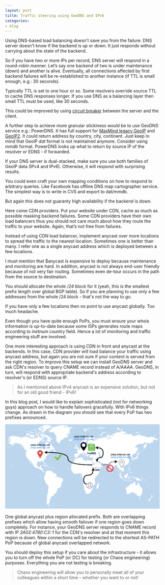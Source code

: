 ```yaml
---
layout: post
title: Traffic steering using GeoDNS and IPv6
categories:
- blog
---
```


Using DNS-based load balancing doesn't save you from the failure. DNS server doesn't know if the backend is up or down. It just responds without carrying about the state of the backend.

So if you have two or more IPs per record, DNS server will respond in a round-robin manner. Let’s say one backend of two is under maintenance (down) and another is alive. Eventually, all connections affected by first backend failures will be re-established to another instance (if TTL is small enough, e.g.: 30 seconds).

Typically TTL is set to one hour or so. Some resolvers override source TTL to cache DNS responses longer. If you use DNS as a balancing layer then small TTL must be used, like 30 seconds.

This could be improved by using [circuit breaker](https://blog.donatas.net/blog/2017/03/01/powerdns-pipebackend/) between the server and the client.

A further step to achieve more granular stickiness would be to use GeoDNS service e.g.: PowerDNS. It has full support for [MaxMind legacy GeoIP](https://dev.maxmind.com/geoip/legacy/downloadable/) and [GeoIP2](https://dev.maxmind.com/geoip/geoip2/downloadable/). It could return address by country, city, continent. Just keep in mind that GeoIP _dat_ format is not maintained anymore. Consider using _mmdb_ format. PowerDNS looks up what to return by source IP of the resolver or EDNS - if forwarded.

If your DNS server is dual-stacked, make sure you use both families of GeoIP data (IPv4 and IPv6). Otherwise, it will respond with surprising results.

You could even craft your own mapping conditions on how to respond to arbitrary queries. Like Facebook has offline DNS map cartographer service. The simplest way is to write in CVS and export to dat/mmdb.

But again this does not guaranty high availability if the backend is down.

Here come CDN providers. Put your website under CDN, cache as much as possible masking backend failures. Some CDN providers have their own load balancers thus you should not care much about how they route the traffic to your website. Again, that’s not free from failures.

Instead of using CDN load balancer, implement anycast over more locations to spread the traffic to the nearest location. Sometimes one is better than many. I refer one as a single anycast address which is deployed between a few locations.

I must mention that $anycast is expensive to deploy because maintenance and monitoring are hard. In addition, anycast is not always end-user friendly because of not very fair routing. Sometimes even de-tour occurs in the path from the source to destination.

You should allocate the whole _/24_ block for it (yeah, this is the smallest prefix length over global BGP table). So if you are planning to use only a few addresses from the whole /24 block - that's not the way to go.

If you have only a few locations then no point to use anycast globally. Too much headache.

Even though you have quite enough PoPs, you must ensure your whois information is up-to-date because some ISPs generates route maps according to _inetnum_ country field. Hence a lot of monitoring and traffic engineering stuff are involved.

One more interesting approach is using CDN in front and anycast at the backends. In this case, CDN provider will load balance your traffic using anycast address, but again you are not sure if your content is served from the right region.
To improve this setup we can install GeoDNS server and ask CDN's resolver to query CNAME record instead of A/AAAA. GeoDNS, in turn, will respond with appropriate backend's address according to resolver's (or EDNS) source IP.

>As I mentioned above IPv4 anycast is an expensive solution, but not for an old good friend - IPv6!

In this blog post, I would like to explain sophisticated (not for networking guys) approach on how to handle failovers gracefully. With IPv6 things change. As drawn in the diagram you should see that every PoP has two prefixes announced.

![ipv6-geodns-failover](/images/ipv6-geodns-failover.png)

One global anycast plus region allocated prefix. Both are overlapping prefixes which allow having smooth failover if one region goes down completely. For instance, your GeoDNS server responds to CNAME record with IP _2A02:4780:C3::1_ for the CDN's resolver and at that moment this region is down. New connections will be redirected to the shortest AS-PATH PoP because of global anycast overlapped network.

You should deploy this setup if you care about the infrastructure - it allows you to turn off the whole PoP (or DC) for testing (or Chaos engineering) purposes. Everything you are not testing is breaking.

>Chaos engineering will allow you to personally meet all of your colleagues within a short time – whether you want to or not!
